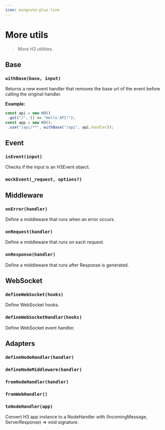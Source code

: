 ```yaml
---
icon: mingcute:plus-line
---
```


# More utils

> More H3 utilities.

## Base

<!-- automd:jsdocs src="../../src/utils/base.ts" -->

### `withBase(base, input)`

Returns a new event handler that removes the base url of the event before calling the original handler.

**Example:**

```ts
const api = new H3()
 .get("/", () => "Hello API!");
const app = new H3();
 .use("/api/**", withBase("/api", api.handler));
```

<!-- /automd -->

## Event

<!-- automd:jsdocs src="../../src/utils/event.ts" -->

### `isEvent(input)`

Checks if the input is an H3Event object.

### `mockEvent(_request, options?)`

<!-- /automd -->

## Middleware

<!-- automd:jsdocs src="../../src/utils/middleware.ts" -->

### `onError(handler)`

Define a middleware that runs when an error occurs.

### `onRequest(handler)`

Define a middleware that runs on each request.

### `onResponse(handler)`

Define a middleware that runs after Response is generated.

<!-- /automd -->

## WebSocket

<!-- automd:jsdocs src="../../src/utils/ws.ts" -->

### `defineWebSocket(hooks)`

Define WebSocket hooks.

### `defineWebSocketHandler(hooks)`

Define WebSocket event handler.

<!-- /automd -->

## Adapters

<!-- automd:jsdocs src="../../src/adapters.ts" -->

### `defineNodeHandler(handler)`

### `defineNodeMiddleware(handler)`

### `fromNodeHandler(handler)`

### `fromWebHandler()`

### `toNodeHandler(app)`

Convert H3 app instance to a NodeHandler with (IncomingMessage, ServerResponse) => void signature.

<!-- /automd -->
